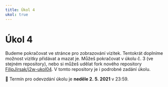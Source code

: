 ```yaml
---
title: Úkol 4
ukol: true
---
```

# Úkol 4

Budeme pokračovat ve stránce pro zobrazování vizitek. Tentokrát doplníme možnost vizitky přidávat a mazat je. Můžeš pokračovat v úkolu č. 3 (ve stejném repository),
nebo si můžeš udělat fork nového repository [FilipJirsak/j2w-ukol04](https://github.com/FilipJirsak/j2w-ukol04). V tomto repository je i podrobné zadání úkolu.

📆 Termín pro odevzdání úkolu je **neděle 2. 5. 2021** v 23:59.
